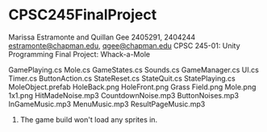 # CPSC245FinalProject
Marissa Estramonte and Quillan Gee
2405291, 2404244
estramonte@chapman.edu, qgee@chapman.edu
CPSC 245-01: Unity Programming
Final Project: Whack-a-Mole

GamePlaying.cs
Mole.cs
GameStates.cs
Sounds.cs
GameManager.cs
UI.cs
Timer.cs
ButtonAction.cs
StateReset.cs
StateQuit.cs
StatePlaying.cs
MoleObject.prefab
HoleBack.png
HoleFront.png
Grass Field.png
Mole.png
1x1.png
HitMadeNoise.mp3
CountdownNoise.mp3
ButtonNoises.mp3
InGameMusic.mp3
MenuMusic.mp3
ResultPageMusic.mp3

1. The game build won't load any sprites in.
